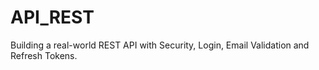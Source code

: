 # API_REST
Building a real-world REST API with Security, Login, Email Validation and Refresh Tokens.
